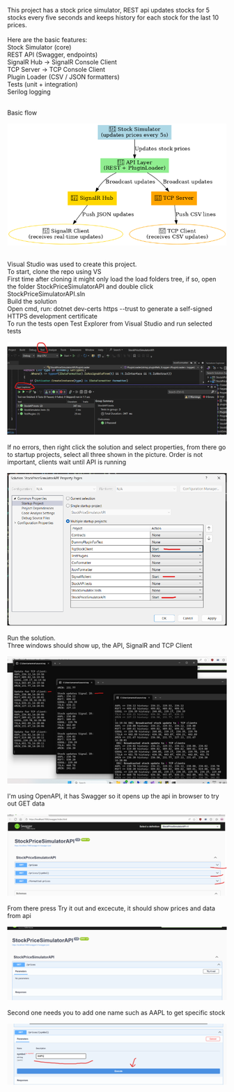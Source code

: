 This project has a stock price simulator, REST api updates stocks for 5 stocks every five seconds and keeps history for each stock for the last 10 prices.<br><br>
Here are the basic features:<br>
Stock Simulator (core)<br>
REST API (Swagger, endpoints)<br>
SignalR Hub → SignalR Console Client<br>
TCP Server → TCP Console Client<br>
Plugin Loader (CSV / JSON formatters)<br>
Tests (unit + integration)<br>
Serilog logging<br><br>

Basic flow<br><br>
![Tests](<Readme docs/sequence_flow.png>)<br><br>




Visual Studio was used to create this project.<br>
To start, clone the repo using VS<br>
First time after cloning it might only load the load folders tree, if so, open the folder StockPriceSimulatorAPI and double click StockPriceSimulatorAPI.sln<br>
Build the solution<br>
Open cmd, run: dotnet dev-certs https --trust to generate a self-signed HTTPS development certificate<br>
To run the tests open Test Explorer from Visual Studio and run selected tests<br><br>
![Tests](<Readme docs/VS test explorer.png>)<br><br>
If no errors, then right click the solution and select properties, from there go to startup projects, select all three shown in the picture. Order is not important, clients wait until API is running<br><br>
![Startup projects](<Readme docs/startup projects.png>)<br><br>
Run the solution.<br>
Three windows should show up, the API, SignalR and TCP Client<br><br>
![Three windows](<Readme docs/two clients and api.png>)<br><br>
I'm using OpenAPI, it has Swagger so it opens up the api in browser to try out GET data<br><br>
![Swagger home](<Readme docs/swagger homepage.png>)<br><br>
From there press Try it out and excecute, it should show prices and data from api<br><br>
![Swagger data](<Readme docs/swagger try out.png>)<br><br>
Second one needs you to add one name such as AAPL to get specific stock<br><br>
![Swagger data](<Readme docs/swagger add symbol and excecute.png>)<br><br>
